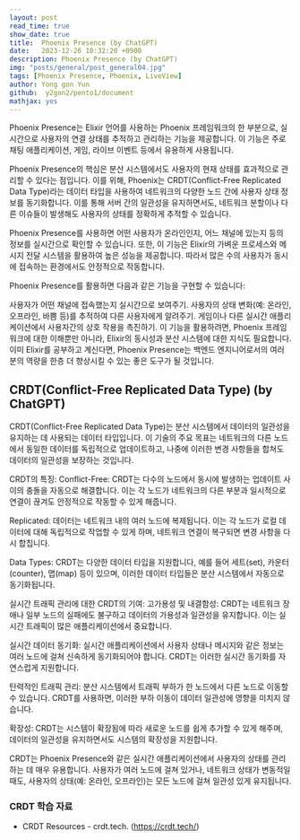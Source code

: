 ```yaml
---
layout: post
read_time: true
show_date: true
title:  Phoenix Presence (by ChatGPT)
date:   2023-12-26 10:32:20 +0900
description: Phoenix Presence (by ChatGPT)
img: "posts/general/post_general04.jpg"
tags: [Phoenix Presence, Phoenix, LiveView]
author: Yong gon Yun
github:  y2gon2/pento1/document
mathjax: yes
---
```


Phoenix Presence는 Elixir 언어를 사용하는 Phoenix 프레임워크의 한 부분으로, 실시간으로 사용자의 연결 상태를 추적하고 관리하는 기능을 제공합니다. 이 기능은 주로 채팅 애플리케이션, 게임, 라이브 이벤트 등에서 유용하게 사용됩니다.

Phoenix Presence의 핵심은 분산 시스템에서도 사용자의 현재 상태를 효과적으로 관리할 수 있다는 점입니다. 이를 위해, Phoenix는 CRDT(Conflict-Free Replicated Data Type)라는 데이터 타입을 사용하여 네트워크의 다양한 노드 간에 사용자 상태 정보를 동기화합니다. 이를 통해 서버 간의 일관성을 유지하면서도, 네트워크 분할이나 다른 이슈들이 발생해도 사용자의 상태를 정확하게 추적할 수 있습니다.

Phoenix Presence를 사용하면 어떤 사용자가 온라인인지, 어느 채널에 있는지 등의 정보를 실시간으로 확인할 수 있습니다. 또한, 이 기능은 Elixir의 가벼운 프로세스와 메시지 전달 시스템을 활용하여 높은 성능을 제공합니다. 따라서 많은 수의 사용자가 동시에 접속하는 환경에서도 안정적으로 작동합니다.

Phoenix Presence를 활용하면 다음과 같은 기능을 구현할 수 있습니다:

사용자가 어떤 채널에 접속했는지 실시간으로 보여주기.
사용자의 상태 변화(예: 온라인, 오프라인, 바쁨 등)를 추적하여 다른 사용자에게 알려주기.
게임이나 다른 실시간 애플리케이션에서 사용자간의 상호 작용을 촉진하기.
이 기능을 활용하려면, Phoenix 프레임워크에 대한 이해뿐만 아니라, Elixir의 동시성과 분산 시스템에 대한 지식도 필요합니다. 이미 Elixir를 공부하고 계신다면, Phoenix Presence는 백엔드 엔지니어로서의 여러분의 역량을 한층 더 향상시킬 수 있는 좋은 도구가 될 것입니다.

## CRDT(Conflict-Free Replicated Data Type) (by ChatGPT)
CRDT(Conflict-Free Replicated Data Type)는 분산 시스템에서 데이터의 일관성을 유지하는 데 사용되는 데이터 타입입니다. 이 기술의 주요 목표는 네트워크의 다른 노드에서 동일한 데이터를 독립적으로 업데이트하고, 나중에 이러한 변경 사항들을 합쳐도 데이터의 일관성을 보장하는 것입니다.

CRDT의 특징:
Conflict-Free: CRDT는 다수의 노드에서 동시에 발생하는 업데이트 사이의 충돌을 자동으로 해결합니다. 이는 각 노드가 네트워크의 다른 부분과 일시적으로 연결이 끊겨도 안정적으로 작동할 수 있게 해줍니다.

Replicated: 데이터는 네트워크 내의 여러 노드에 복제됩니다. 이는 각 노드가 로컬 데이터에 대해 독립적으로 작업할 수 있게 하며, 네트워크 연결이 복구되면 변경 사항을 다시 합칩니다.

Data Types: CRDT는 다양한 데이터 타입을 지원합니다, 예를 들어 세트(set), 카운터(counter), 맵(map) 등이 있으며, 이러한 데이터 타입들은 분산 시스템에서 자동으로 동기화됩니다.

실시간 트래픽 관리에 대한 CRDT의 기여:
고가용성 및 내결함성: CRDT는 네트워크 장애나 일부 노드의 실패에도 불구하고 데이터의 가용성과 일관성을 유지합니다. 이는 실시간 트래픽이 많은 애플리케이션에서 중요합니다.

실시간 데이터 동기화: 실시간 애플리케이션에서 사용자 상태나 메시지와 같은 정보는 여러 노드에 걸쳐 신속하게 동기화되어야 합니다. CRDT는 이러한 실시간 동기화를 자연스럽게 지원합니다.

탄력적인 트래픽 관리: 분산 시스템에서 트래픽 부하가 한 노드에서 다른 노드로 이동할 수 있습니다. CRDT를 사용하면, 이러한 부하 이동이 데이터 일관성에 영향을 미치지 않습니다.

확장성: CRDT는 시스템이 확장됨에 따라 새로운 노드를 쉽게 추가할 수 있게 해주며, 데이터의 일관성을 유지하면서도 시스템의 확장성을 지원합니다.

CRDT는 Phoenix Presence와 같은 실시간 애플리케이션에서 사용자의 상태를 관리하는 데 매우 유용합니다. 사용자가 여러 노드에 걸쳐 있거나, 네트워크 상태가 변동적일 때도, 사용자의 상태(예: 온라인, 오프라인)는 모든 노드에 걸쳐 일관성 있게 유지됩니다.

### CRDT 학습 자료 
* CRDT Resources - crdt.tech. (https://crdt.tech/)

